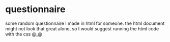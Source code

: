 # questionnaire
some random questionnaire I made in html for someone.
the html document might not look that great alone, so I would suggest running the html code with the css @_@

